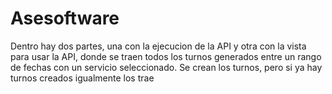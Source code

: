 # Asesoftware


Dentro hay dos partes, una con la ejecucion de la API y otra con la vista para usar la API, donde se traen todos los turnos generados entre un rango de fechas con un servicio seleccionado. 
Se crean los turnos, pero si ya hay turnos creados igualmente los trae 
